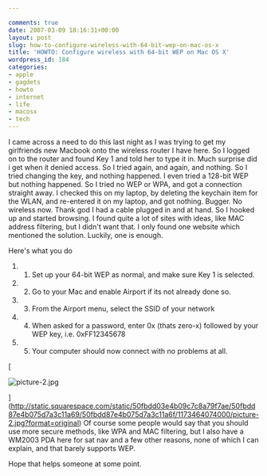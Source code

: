 ```yaml
---

comments: true
date: 2007-03-09 18:16:31+00:00
layout: post
slug: how-to-configure-wireless-with-64-bit-wep-on-mac-os-x
title: 'HOWTO: Configure wireless with 64-bit WEP on Mac OS X'
wordpress_id: 184
categories:
- apple
- gagdets
- howto
- internet
- life
- macosx
- tech
---
```


I came across a need to do this last night as I was trying to get my girlfriends new Macbook onto the wireless router I have here. So I logged on to the router and found Key 1 and told her to type it in. Much surprise did i get when it denied access. So I tried again, and again, and nothing. So I tried changing the key, and nothing happened. I even tried a 128-bit WEP but nothing happened.
So I tried no WEP or WPA, and got a connection straight away. I checked this on my laptop, by deleting the keychain item for the WLAN, and re-entered it on my laptop, and got nothing. Bugger. No wireless now. Thank god I had a cable plugged in and at hand. So I hooked up and started browsing. I found quite a lot of sites with ideas, like MAC address filtering, but I didn't want that. I only found one website which mentioned the solution. Luckily, one is enough.




Here's what you do






  1. 1. Set up your 64-bit WEP as normal, and make sure Key 1 is selected.


  2. 2. Go to your Mac and enable Airport if its not already done so.


  3. 3. From the Airport menu, select the SSID of your network


  4. 4. When asked for a password, enter 0x (thats zero-x) followed by your WEP key, i.e. 0xFF12345678


  5. 5. Your computer should now connect with no problems at all.




[




![picture-2.jpg](http://static.squarespace.com/static/50fbdd03e4b09c7c8a79f7ae/50fbdd87e4b075d7a3c11a69/50fbdd87e4b075d7a3c11a6f/1173464074000/picture-2.jpg?format=original)




](http://static.squarespace.com/static/50fbdd03e4b09c7c8a79f7ae/50fbdd87e4b075d7a3c11a69/50fbdd87e4b075d7a3c11a6f/1173464074000/picture-2.jpg?format=original)
Of course some people would say that you should use more secure methods, like WPA and MAC filtering, but I also have a WM2003 PDA here for sat nav and a few other reasons, none of which I can explain, and that barely supports WEP.




Hope that helps someone at some point.
